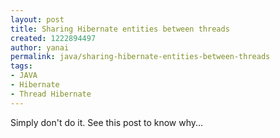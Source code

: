 ```yaml
---
layout: post
title: Sharing Hibernate entities between threads
created: 1222894497
author: yanai
permalink: java/sharing-hibernate-entities-between-threads
tags:
- JAVA
- Hibernate
- Thread Hibernate
---
```

<p>Simply don't do it. See this post to know why...</p>
